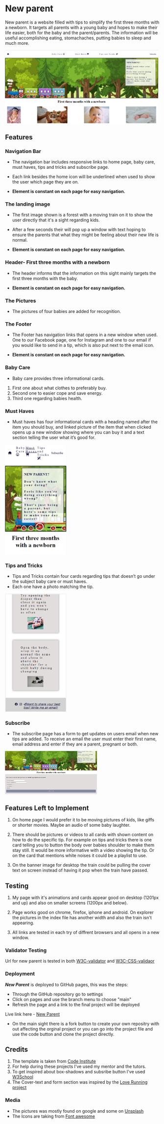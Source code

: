 # New parent

New parent is a website filled with tips to simplify the first three months with a newborn. It targets all parents with a young baby and hopes to make their life easier, both for the baby and the parent/parents. The information will be useful accomplishing eating, stomachaches, putting babies to sleep and much more.

<img
  src="assets/images/index-desktop.PNG"
  alt="Index desktop" 
  title="Index desktop"
  style="display: inline-block; margin: 0 auto; max-width: 500px">

## Features

### Navigation Bar

* The navigation bar includes responsive links to home page, baby care, must haves, tips and tricks and subscribe page. 
* Each link besides the home icon will be underlined when used to show the user which page they are on.

* **Element is constant on each page for easy navigation.** 

### The landing image

* The first image shown is a forest with a moving train on it to show the user directly that it's a sight regarding kids. 
* After a few seconds their will pop up a window with text hoping to ensure the parents that what they might be feeling about their new life is normal.  

* **Element is constant on each page for easy navigation.**

### Header- First three months with a newborn

* The header informs that the information on this sight mainly targets the first three months with the baby. 

* **Element is constant on each page for easy navigation.**

### The Pictures

* The pictures of four babies are added for recognition.

### The Footer

* The Footer has navigation links that opens in a new window when used. One to our Facebook page, one for Instagram and one to our email if you would like to send in a tip, which is also put next to the email icon.

* **Element is constant on each page for easy navigation.**

### Baby Care

* Baby care provides three informational cards. 

1. First one about what clothes to preferably buy. 
2. Second one to easier cope and save energy. 
3. Third one regarding babies health.

### Must Haves

* Must haves has four informational cards with a heading named after the item you should buy, and linked picture of the item that when clicked opens up a new window showing where you can buy it and a text section telling the user what it’s good for.

<img
  src="assets/images/must-haves-phone.PNG"
  alt="Must haves phone view" 
  title="Must Haves phone view"
  style="display: inline-block; margin: 0 auto; max-width: 200px">

### Tips and Tricks 

* Tips and Tricks contain four cards regarding tips that doesn’t go under the subject baby care or must haves. 
* Each one have a photo matching the tip.

<img 
src="assets/images/tips-and-tricks-footer-phone.PNG" 
alt="Tips and Tricks with Footer phone view " 
title="Tips and Tricks phone view"
style="display: inline-block; margin: 0 auto; max-width: 200px">

### Subscribe

* The subscribe page has a form to get updates on users email when new tips are added. To receive an email the user must enter their first name, email address and enter if they are a parent, pregnant or both.

<img 
src="assets/images/subscribe-desktop.PNG" 
alt="Subsribe desktop" 
title="Subsribe desktop"
style="display: inline-block; margin: 0 auto; max-width: 300px">

## Features Left to Implement

1. On home page I would prefer it to be moving pictures of kids, like giffs or shorter movies. Maybe an audio of some baby laughter.

2. There should be pictures or videos to all cards with shown content on how to do the specific tip. For example on tips and tricks there is one card telling you to button the body over babies shoulder to make them stay still. It would be more informative with a video showing the tip. Or on the card that mentions white noises it could be a playlist to use.

3. On the banner image for desktop the train could be pulling the cover text on screen instead of having it pop when the train have passed.

## Testing

1. My page with it's animations and cards appear good on desktop (1201px and up) and also on smaller screens (1200px and below). 

2. Page works good on chrome, firefox, iphone and android. On explorer the pictures in the index file has another width and also the train isn't appearing.

3. All links are tested in each try of diffrent browsers and all opens in a new window.

### Validator Testing

Url for new parent is tested in both [W3C-validator](https://validator.w3.org/) and [W3C-CSS-validaor](http://jigsaw.w3.org/css-validator/validator?lang=sv&profile=css3svg&uri=https%3A%2F%2Fohdamnitsnikki.github.io%2Fnew-parent%2F&usermedium=all&vextwarning=&warning=1)

### Deployment 

**_New Parent_** is deployed to GitHub pages, this was the steps:
* Through the GitHub repository go to settings
* Click on pages and use the branch menu to choose "main"
* Refresh the page and a link to the final project will be deployed

Live link here - [New Parent](https://ohdamnitsnikki.github.io/new-parent/)

* On the main sight there is a fork button to create your own repositry with out affecting the orginal project or you can go into the project file and use the code button and clone the project directly.

## Credits

1. The template is taken from [Code Institute](https://github.com/Code-Institute-Org/gitpod-full-template)
2. For help during these projects I've used my mentor and the tutors.
3. To get inspired about box-shadows and subsribe button I've used [W3School](https://www.w3schools.com/)
4. The Cover-text and form section was inspired by the [Love Running project](https://code-institute-org.github.io/love-running-2.0/index.html)

### Media

* The pictures was mostly found on google and some on [Unsplash](https://unsplash.com/)
* The Icons are taking from [Font awesome](https://fontawesome.com/icons)
